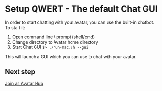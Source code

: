 # Setup QWERT - The default Chat GUI


In order to start chatting with your avatar, you can use the built-in
chatbot. To start it:

1. Open command line / prompt (shell/cmd)
2. Change directory to Avatar home directory
3. Start Chat GUI `$> ./run-mac.sh --gui`

This will launch a GUI which you can use to chat with your avatar.

## Next step

[Join an Avatar Hub](220_Join_Hub.md) 
